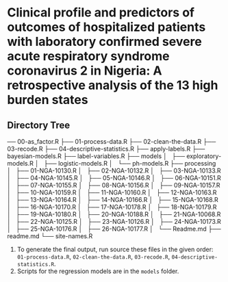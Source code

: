 # Clinical profile and predictors of outcomes of hospitalized patients with laboratory confirmed severe acute respiratory syndrome coronavirus 2 in Nigeria: A retrospective analysis of the 13 high burden states

## Directory Tree

── 00-as_factor.R
├── 01-process-data.R
├── 02-clean-the-data.R
├── 03-recode.R
├── 04-descriptive-statistics.R
├── apply-labels.R
├── bayesian-models.R
├── label-variables.R
├── models
│   ├── exploratory-models.R
│   ├── logistic-models.R
│   └── ph-models.R
├── processing
│   ├── 01-NGA-10130.R
│   ├── 02-NGA-10132.R
│   ├── 03-NGA-10133.R
│   ├── 04-NGA-10145.R
│   ├── 05-NGA-10146.R
│   ├── 06-NGA-10151.R
│   ├── 07-NGA-10155.R
│   ├── 08-NGA-10156.R
│   ├── 09-NGA-10157.R
│   ├── 10-NGA-10159.R
│   ├── 11-NGA-10160.R
│   ├── 12-NGA-10163.R
│   ├── 13-NGA-10164.R
│   ├── 14-NGA-10166.R
│   ├── 15-NGA-10168.R
│   ├── 16-NGA-10170.R
│   ├── 17-NGA-10178.R
│   ├── 18-NGA-10179.R
│   ├── 19-NGA-10180.R
│   ├── 20-NGA-10188.R
│   ├── 21-NGA-10068.R
│   ├── 22-NGA-10125.R
│   ├── 23-NGA-10126.R
│   ├── 24-NGA-10173.R
│   ├── 25-NGA-10176.R
│   ├── 26-NGA-10177.R
│   └── Readme.md
├── readme.md
└── site-names.R

1. To generate the final output, run source these files in the given order: `01-process-data.R`, `02-clean-the-data.R`, `03-recode.R`, `04-descriptive-statistics.R`.
2. Scripts for the regression models are in the `models` folder.

